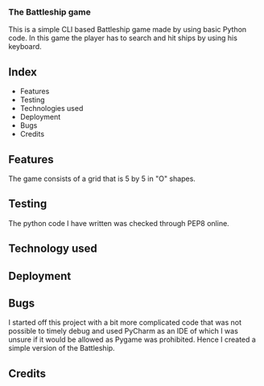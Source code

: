 ### The Battleship game

This is a simple CLI based Battleship game made by using basic Python code.
In this game the player has to search and hit ships by using his keyboard. 

## Index

* Features
* Testing
* Technologies used
* Deployment
* Bugs
* Credits


## Features

The game consists of a grid that is 5 by 5 in "O" shapes.

## Testing

The python code I have written was checked through PEP8 online.

## Technology used



## Deployment



## Bugs

I started off this project with a bit more complicated code that was not possible to timely debug and used PyCharm as an IDE of which I was unsure if it would be allowed as Pygame was prohibited. Hence I created a simple version of the Battleship.


## Credits